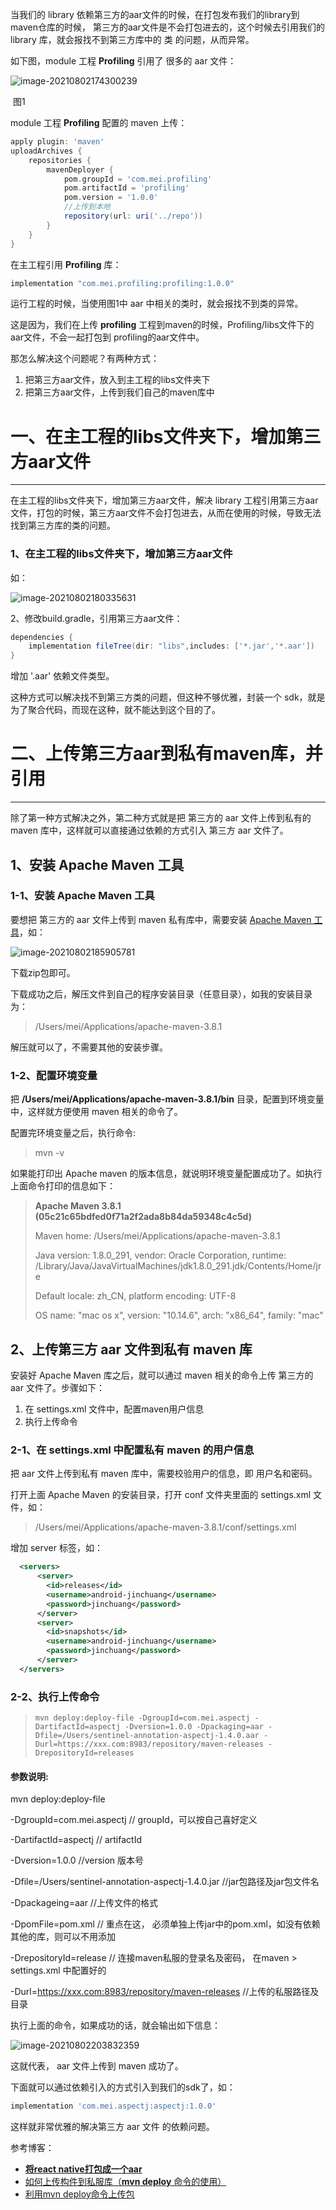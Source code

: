 当我们的 library 依赖第三方的aar文件的时候，在打包发布我们的library到maven仓库的时候， 第三方的aar文件是不会打包进去的，这个时候去引用我们的 library 库，就会报找不到第三方库中的 类 的问题，从而异常。

如下图，module 工程 **Profiling** 引用了 很多的 aar 文件：

![image-20210802174300239](https://raw.githubusercontent.com/meiSThub/BlogImage/master/2020/image-20210802174300239.png)

​											图1

module 工程 **Profiling** 配置的 maven 上传：

```groovy
apply plugin: 'maven'
uploadArchives {
    repositories {
        mavenDeployer {
            pom.groupId = 'com.mei.profiling'
            pom.artifactId = 'profiling'
            pom.version = '1.0.0'
            //上传到本地
            repository(url: uri('../repo'))
        }
    }
}
```

在主工程引用 **Profiling** 库：

```groovy
implementation "com.mei.profiling:profiling:1.0.0"
```

运行工程的时候，当使用图1中 aar 中相关的类时，就会报找不到类的异常。

这是因为，我们在上传 **profiling** 工程到maven的时候，Profiling/libs文件下的aar文件，不会一起打包到 profiling的aar文件中。

那怎么解决这个问题呢？有两种方式：

1. 把第三方aar文件，放入到主工程的libs文件夹下
2. 把第三方aar文件，上传到我们自己的maven库中

# 一、在主工程的libs文件夹下，增加第三方aar文件

------

在主工程的libs文件夹下，增加第三方aar文件，解决 library 工程引用第三方aar文件，打包的时候，第三方aar文件不会打包进去，从而在使用的时候，导致无法找到第三方库的类的问题。

### 1、在主工程的libs文件夹下，增加第三方aar文件

如：

![image-20210802180335631](https://raw.githubusercontent.com/meiSThub/BlogImage/master/2020/image-20210802180335631.png)

2、修改build.gradle，引用第三方aar文件：

```groovy
dependencies {
    implementation fileTree(dir: "libs",includes: ['*.jar','*.aar'])
}
```

增加 '.aar' 依赖文件类型。

这种方式可以解决找不到第三方类的问题，但这种不够优雅，封装一个 sdk，就是为了聚合代码，而现在这种，就不能达到这个目的了。

# 二、上传第三方aar到私有maven库，并引用

------

除了第一种方式解决之外，第二种方式就是把 第三方的 aar 文件上传到私有的 maven 库中，这样就可以直接通过依赖的方式引入 第三方 aar 文件了。

## 1、安装 Apache Maven 工具

### 1-1、安装 Apache Maven 工具

要想把 第三方的 aar 文件上传到 maven 私有库中，需要安装 [Apache Maven 工具](https://maven.apache.org/download.cgi)，如：

![image-20210802185905781](https://raw.githubusercontent.com/meiSThub/BlogImage/master/2020/image-20210802185905781.png)

下载zip包即可。

下载成功之后，解压文件到自己的程序安装目录（任意目录），如我的安装目录为：

> /Users/mei/Applications/apache-maven-3.8.1

解压就可以了，不需要其他的安装步骤。

### 1-2、配置环境变量

把 **/Users/mei/Applications/apache-maven-3.8.1/bin** 目录，配置到环境变量中，这样就方便使用 maven 相关的命令了。

配置完环境变量之后，执行命令:

> mvn	-v

如果能打印出 Apache maven 的版本信息，就说明环境变量配置成功了。如执行上面命令打印的信息如下：

> **Apache Maven 3.8.1 (05c21c65bdfed0f71a2f2ada8b84da59348c4c5d)**
>
> Maven home: /Users/mei/Applications/apache-maven-3.8.1
>
> Java version: 1.8.0_291, vendor: Oracle Corporation, runtime: /Library/Java/JavaVirtualMachines/jdk1.8.0_291.jdk/Contents/Home/jre
>
> Default locale: zh_CN, platform encoding: UTF-8
>
> OS name: "mac os x", version: "10.14.6", arch: "x86_64", family: "mac"



## 2、上传第三方 aar 文件到私有 maven 库

安装好 Apache Maven 库之后，就可以通过 maven 相关的命令上传 第三方的 aar 文件了。步骤如下：

1. 在 settings.xml 文件中，配置maven用户信息
2. 执行上传命令

### 2-1、在 settings.xml 中配置私有 maven 的用户信息

把 aar 文件上传到私有 maven 库中，需要校验用户的信息，即 用户名和密码。

打开上面 Apache Maven 的安装目录，打开 conf 文件夹里面的 settings.xml 文件，如：

> /Users/mei/Applications/apache-maven-3.8.1/conf/settings.xml

增加 server 标签，如：

```xml
  <servers>
      <server>
        <id>releases</id>
        <username>android-jinchuang</username>
        <password>jinchuang</password>
      </server>
      <server>
        <id>snapshots</id>
        <username>android-jinchuang</username>
        <password>jinchuang</password>
      </server>
  </servers>
```

### 2-2、执行上传命令

> ```
> mvn deploy:deploy-file -DgroupId=com.mei.aspectj -DartifactId=aspectj -Dversion=1.0.0 -Dpackaging=aar -Dfile=/Users/sentinel-annotation-aspectj-1.4.0.aar -Durl=https://xxx.com:8983/repository/maven-releases -DrepositoryId=releases
> ```

#### 参数说明:

mvn deploy:deploy-file

-DgroupId=com.mei.aspectj  //  groupId，可以按自己喜好定义

-DartifactId=aspectj // artifactId

-Dversion=1.0.0  //version 版本号

-Dfile=/Users/sentinel-annotation-aspectj-1.4.0.jar //jar包路径及jar包文件名

-Dpackageing=aar //上传文件的格式

-DpomFile=pom.xml // 重点在这， 必须单独上传jar中的pom.xml，如没有依赖其他的库，则可以不用添加

-DrepositoryId=release  // 连接maven私服的登录名及密码， 在maven > settings.xml 中配置好的

-Durl=https://xxx.com:8983/repository/maven-releases  //上传的私服路径及目录

执行上面的命令，如果成功的话，就会输出如下信息：

![image-20210802203832359](https://raw.githubusercontent.com/meiSThub/BlogImage/master/2020/image-20210802203832359.png)

这就代表， aar 文件上传到 maven 成功了。

下面就可以通过依赖引入的方式引入到我们的sdk了，如：

```groovy
implementation 'com.mei.aspectj:aspectj:1.0.0'
```

这样就非常优雅的解决第三方 aar 文件 的依赖问题。



参考博客：

* [**将react native打包成一个aar**](https://github.com/hss01248/notebook2/blob/master/%E5%B7%A5%E7%A8%8B%E6%96%B9%E6%B3%95-%E7%BC%96%E8%AF%91%E5%92%8C%E8%87%AA%E5%8A%A8%E5%8C%96/%E5%B0%86react%20native%E6%89%93%E5%8C%85%E6%88%90%E4%B8%80%E4%B8%AAaar.md)
* [如何上传构件到私服库（**mvn deploy** 命令的使用）](https://www.jianshu.com/p/2ef1642b769b)
* [利用mvn deploy命令上传包](https://blog.csdn.net/chenaini119/article/details/52764543)

